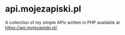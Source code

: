 # api.mojezapiski.pl
A collection of my simple APIs written in PHP available at https://api.mojezapiski.pl/
